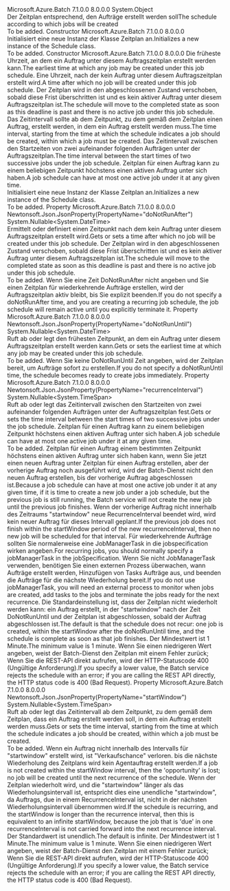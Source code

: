 <Type Name="Schedule" FullName="Microsoft.Azure.Batch.Protocol.Models.Schedule">
  <TypeSignature Language="C#" Value="public class Schedule" />
  <TypeSignature Language="ILAsm" Value=".class public auto ansi beforefieldinit Schedule extends System.Object" />
  <TypeSignature Language="DocId" Value="T:Microsoft.Azure.Batch.Protocol.Models.Schedule" />
  <TypeSignature Language="VB.NET" Value="Public Class Schedule" />
  <TypeSignature Language="F#" Value="type Schedule = class" />
  <AssemblyInfo>
    <AssemblyName>Microsoft.Azure.Batch</AssemblyName>
    <AssemblyVersion>7.1.0.0</AssemblyVersion>
    <AssemblyVersion>8.0.0.0</AssemblyVersion>
  </AssemblyInfo>
  <Base>
    <BaseTypeName>System.Object</BaseTypeName>
  </Base>
  <Interfaces />
  <Docs>
    <summary>
            <span data-ttu-id="34d82-101">Der Zeitplan entsprechend, den Aufträge erstellt werden soll</span><span class="sxs-lookup"><span data-stu-id="34d82-101">The schedule according to which jobs will be created</span></span>
            </summary>
    <remarks>To be added.</remarks>
  </Docs>
  <Members>
    <Member MemberName=".ctor">
      <MemberSignature Language="C#" Value="public Schedule ();" />
      <MemberSignature Language="ILAsm" Value=".method public hidebysig specialname rtspecialname instance void .ctor() cil managed" />
      <MemberSignature Language="DocId" Value="M:Microsoft.Azure.Batch.Protocol.Models.Schedule.#ctor" />
      <MemberSignature Language="VB.NET" Value="Public Sub New ()" />
      <MemberType>Constructor</MemberType>
      <AssemblyInfo>
        <AssemblyName>Microsoft.Azure.Batch</AssemblyName>
        <AssemblyVersion>7.1.0.0</AssemblyVersion>
        <AssemblyVersion>8.0.0.0</AssemblyVersion>
      </AssemblyInfo>
      <Parameters />
      <Docs>
        <summary>
            <span data-ttu-id="34d82-102">Initialisiert eine neue Instanz der Klasse Zeitplan an.</span><span class="sxs-lookup"><span data-stu-id="34d82-102">Initializes a new instance of the Schedule class.</span></span>
            </summary>
        <remarks>To be added.</remarks>
      </Docs>
    </Member>
    <Member MemberName=".ctor">
      <MemberSignature Language="C#" Value="public Schedule (Nullable&lt;DateTime&gt; doNotRunUntil = null, Nullable&lt;DateTime&gt; doNotRunAfter = null, Nullable&lt;TimeSpan&gt; startWindow = null, Nullable&lt;TimeSpan&gt; recurrenceInterval = null);" />
      <MemberSignature Language="ILAsm" Value=".method public hidebysig specialname rtspecialname instance void .ctor(valuetype System.Nullable`1&lt;valuetype System.DateTime&gt; doNotRunUntil, valuetype System.Nullable`1&lt;valuetype System.DateTime&gt; doNotRunAfter, valuetype System.Nullable`1&lt;valuetype System.TimeSpan&gt; startWindow, valuetype System.Nullable`1&lt;valuetype System.TimeSpan&gt; recurrenceInterval) cil managed" />
      <MemberSignature Language="DocId" Value="M:Microsoft.Azure.Batch.Protocol.Models.Schedule.#ctor(System.Nullable{System.DateTime},System.Nullable{System.DateTime},System.Nullable{System.TimeSpan},System.Nullable{System.TimeSpan})" />
      <MemberSignature Language="VB.NET" Value="Public Sub New (Optional doNotRunUntil As Nullable(Of DateTime) = null, Optional doNotRunAfter As Nullable(Of DateTime) = null, Optional startWindow As Nullable(Of TimeSpan) = null, Optional recurrenceInterval As Nullable(Of TimeSpan) = null)" />
      <MemberSignature Language="F#" Value="new Microsoft.Azure.Batch.Protocol.Models.Schedule : Nullable&lt;DateTime&gt; * Nullable&lt;DateTime&gt; * Nullable&lt;TimeSpan&gt; * Nullable&lt;TimeSpan&gt; -&gt; Microsoft.Azure.Batch.Protocol.Models.Schedule" Usage="new Microsoft.Azure.Batch.Protocol.Models.Schedule (doNotRunUntil, doNotRunAfter, startWindow, recurrenceInterval)" />
      <MemberType>Constructor</MemberType>
      <AssemblyInfo>
        <AssemblyName>Microsoft.Azure.Batch</AssemblyName>
        <AssemblyVersion>7.1.0.0</AssemblyVersion>
        <AssemblyVersion>8.0.0.0</AssemblyVersion>
      </AssemblyInfo>
      <Parameters>
        <Parameter Name="doNotRunUntil" Type="System.Nullable&lt;System.DateTime&gt;" />
        <Parameter Name="doNotRunAfter" Type="System.Nullable&lt;System.DateTime&gt;" />
        <Parameter Name="startWindow" Type="System.Nullable&lt;System.TimeSpan&gt;" />
        <Parameter Name="recurrenceInterval" Type="System.Nullable&lt;System.TimeSpan&gt;" />
      </Parameters>
      <Docs>
        <param name="doNotRunUntil"><span data-ttu-id="34d82-103">Die früheste Uhrzeit, an dem ein Auftrag unter diesem Auftragszeitplan erstellt werden kann.</span><span class="sxs-lookup"><span data-stu-id="34d82-103">The earliest time at which any job may be created under this job schedule.</span></span></param>
        <param name="doNotRunAfter"><span data-ttu-id="34d82-104">Eine Uhrzeit, nach der kein Auftrag unter diesem Auftragszeitplan erstellt wird.</span><span class="sxs-lookup"><span data-stu-id="34d82-104">A time after which no job will be created under this job schedule.</span></span> <span data-ttu-id="34d82-105">Der Zeitplan wird in den abgeschlossenen Zustand verschoben, sobald diese Frist überschritten ist und es kein aktiver Auftrag unter diesem Auftragszeitplan ist.</span><span class="sxs-lookup"><span data-stu-id="34d82-105">The schedule will move to the completed state as soon as this deadline is past and there is no active job under this job schedule.</span></span></param>
        <param name="startWindow"><span data-ttu-id="34d82-106">Das Zeitintervall sollte ab dem Zeitpunkt, zu dem gemäß dem Zeitplan einen Auftrag, erstellt werden, in dem ein Auftrag erstellt werden muss.</span><span class="sxs-lookup"><span data-stu-id="34d82-106">The time interval, starting from the time at which the schedule indicates a job should be created, within which a job must be created.</span></span></param>
        <param name="recurrenceInterval"><span data-ttu-id="34d82-107">Das Zeitintervall zwischen den Startzeiten von zwei aufeinander folgenden Aufträgen unter der Auftragszeitplan.</span><span class="sxs-lookup"><span data-stu-id="34d82-107">The time interval between the start times of two successive jobs under the job schedule.</span></span> <span data-ttu-id="34d82-108">Zeitplan für einen Auftrag kann zu einem beliebigen Zeitpunkt höchstens einen aktiven Auftrag unter sich haben.</span><span class="sxs-lookup"><span data-stu-id="34d82-108">A job schedule can have at most one active job under it at any given time.</span></span></param>
        <summary>
            <span data-ttu-id="34d82-109">Initialisiert eine neue Instanz der Klasse Zeitplan an.</span><span class="sxs-lookup"><span data-stu-id="34d82-109">Initializes a new instance of the Schedule class.</span></span>
            </summary>
        <remarks>To be added.</remarks>
      </Docs>
    </Member>
    <Member MemberName="DoNotRunAfter">
      <MemberSignature Language="C#" Value="public Nullable&lt;DateTime&gt; DoNotRunAfter { get; set; }" />
      <MemberSignature Language="ILAsm" Value=".property instance valuetype System.Nullable`1&lt;valuetype System.DateTime&gt; DoNotRunAfter" />
      <MemberSignature Language="DocId" Value="P:Microsoft.Azure.Batch.Protocol.Models.Schedule.DoNotRunAfter" />
      <MemberSignature Language="VB.NET" Value="Public Property DoNotRunAfter As Nullable(Of DateTime)" />
      <MemberSignature Language="F#" Value="member this.DoNotRunAfter : Nullable&lt;DateTime&gt; with get, set" Usage="Microsoft.Azure.Batch.Protocol.Models.Schedule.DoNotRunAfter" />
      <MemberType>Property</MemberType>
      <AssemblyInfo>
        <AssemblyName>Microsoft.Azure.Batch</AssemblyName>
        <AssemblyVersion>7.1.0.0</AssemblyVersion>
        <AssemblyVersion>8.0.0.0</AssemblyVersion>
      </AssemblyInfo>
      <Attributes>
        <Attribute>
          <AttributeName>Newtonsoft.Json.JsonProperty(PropertyName="doNotRunAfter")</AttributeName>
        </Attribute>
      </Attributes>
      <ReturnValue>
        <ReturnType>System.Nullable&lt;System.DateTime&gt;</ReturnType>
      </ReturnValue>
      <Docs>
        <summary>
            <span data-ttu-id="34d82-110">Ermittelt oder definiert einen Zeitpunkt nach dem kein Auftrag unter diesem Auftragszeitplan erstellt wird.</span><span class="sxs-lookup"><span data-stu-id="34d82-110">Gets or sets a time after which no job will be created under this job schedule.</span></span> <span data-ttu-id="34d82-111">Der Zeitplan wird in den abgeschlossenen Zustand verschoben, sobald diese Frist überschritten ist und es kein aktiver Auftrag unter diesem Auftragszeitplan ist.</span><span class="sxs-lookup"><span data-stu-id="34d82-111">The schedule will move to the completed state as soon as this deadline is past and there is no active job under this job schedule.</span></span>
            </summary>
        <value>To be added.</value>
        <remarks>
            <span data-ttu-id="34d82-112">Wenn Sie eine Zeit DoNotRunAfter nicht angeben und Sie einen Zeitplan für wiederkehrende Aufträge erstellen, wird der Auftragszeitplan aktiv bleibt, bis Sie explizit beenden.</span><span class="sxs-lookup"><span data-stu-id="34d82-112">If you do not specify a doNotRunAfter time, and you are creating a recurring job schedule, the job schedule will remain active until you explicitly terminate it.</span></span>
            </remarks>
      </Docs>
    </Member>
    <Member MemberName="DoNotRunUntil">
      <MemberSignature Language="C#" Value="public Nullable&lt;DateTime&gt; DoNotRunUntil { get; set; }" />
      <MemberSignature Language="ILAsm" Value=".property instance valuetype System.Nullable`1&lt;valuetype System.DateTime&gt; DoNotRunUntil" />
      <MemberSignature Language="DocId" Value="P:Microsoft.Azure.Batch.Protocol.Models.Schedule.DoNotRunUntil" />
      <MemberSignature Language="VB.NET" Value="Public Property DoNotRunUntil As Nullable(Of DateTime)" />
      <MemberSignature Language="F#" Value="member this.DoNotRunUntil : Nullable&lt;DateTime&gt; with get, set" Usage="Microsoft.Azure.Batch.Protocol.Models.Schedule.DoNotRunUntil" />
      <MemberType>Property</MemberType>
      <AssemblyInfo>
        <AssemblyName>Microsoft.Azure.Batch</AssemblyName>
        <AssemblyVersion>7.1.0.0</AssemblyVersion>
        <AssemblyVersion>8.0.0.0</AssemblyVersion>
      </AssemblyInfo>
      <Attributes>
        <Attribute>
          <AttributeName>Newtonsoft.Json.JsonProperty(PropertyName="doNotRunUntil")</AttributeName>
        </Attribute>
      </Attributes>
      <ReturnValue>
        <ReturnType>System.Nullable&lt;System.DateTime&gt;</ReturnType>
      </ReturnValue>
      <Docs>
        <summary>
            <span data-ttu-id="34d82-113">Ruft ab oder legt den frühesten Zeitpunkt, an dem ein Auftrag unter diesem Auftragszeitplan erstellt werden kann.</span><span class="sxs-lookup"><span data-stu-id="34d82-113">Gets or sets the earliest time at which any job may be created under this job schedule.</span></span>
            </summary>
        <value>To be added.</value>
        <remarks>
            <span data-ttu-id="34d82-114">Wenn Sie keine DoNotRunUntil Zeit angeben, wird der Zeitplan bereit, um Aufträge sofort zu erstellen.</span><span class="sxs-lookup"><span data-stu-id="34d82-114">If you do not specify a doNotRunUntil time, the schedule becomes ready to create jobs immediately.</span></span>
            </remarks>
      </Docs>
    </Member>
    <Member MemberName="RecurrenceInterval">
      <MemberSignature Language="C#" Value="public Nullable&lt;TimeSpan&gt; RecurrenceInterval { get; set; }" />
      <MemberSignature Language="ILAsm" Value=".property instance valuetype System.Nullable`1&lt;valuetype System.TimeSpan&gt; RecurrenceInterval" />
      <MemberSignature Language="DocId" Value="P:Microsoft.Azure.Batch.Protocol.Models.Schedule.RecurrenceInterval" />
      <MemberSignature Language="VB.NET" Value="Public Property RecurrenceInterval As Nullable(Of TimeSpan)" />
      <MemberSignature Language="F#" Value="member this.RecurrenceInterval : Nullable&lt;TimeSpan&gt; with get, set" Usage="Microsoft.Azure.Batch.Protocol.Models.Schedule.RecurrenceInterval" />
      <MemberType>Property</MemberType>
      <AssemblyInfo>
        <AssemblyName>Microsoft.Azure.Batch</AssemblyName>
        <AssemblyVersion>7.1.0.0</AssemblyVersion>
        <AssemblyVersion>8.0.0.0</AssemblyVersion>
      </AssemblyInfo>
      <Attributes>
        <Attribute>
          <AttributeName>Newtonsoft.Json.JsonProperty(PropertyName="recurrenceInterval")</AttributeName>
        </Attribute>
      </Attributes>
      <ReturnValue>
        <ReturnType>System.Nullable&lt;System.TimeSpan&gt;</ReturnType>
      </ReturnValue>
      <Docs>
        <summary>
            <span data-ttu-id="34d82-115">Ruft ab oder legt das Zeitintervall zwischen den Startzeiten von zwei aufeinander folgenden Aufträgen unter der Auftragszeitplan fest.</span><span class="sxs-lookup"><span data-stu-id="34d82-115">Gets or sets the time interval between the start times of two successive jobs under the job schedule.</span></span> <span data-ttu-id="34d82-116">Zeitplan für einen Auftrag kann zu einem beliebigen Zeitpunkt höchstens einen aktiven Auftrag unter sich haben.</span><span class="sxs-lookup"><span data-stu-id="34d82-116">A job schedule can have at most one active job under it at any given time.</span></span>
            </summary>
        <value>To be added.</value>
        <remarks>
            <span data-ttu-id="34d82-117">Zeitplan für einen Auftrag einem bestimmten Zeitpunkt höchstens einen aktiven Auftrag unter sich haben kann, wenn Sie jetzt einen neuen Auftrag unter Zeitplan für einen Auftrag erstellen, aber der vorherige Auftrag noch ausgeführt wird, wird der Batch-Dienst nicht den neuen Auftrag erstellen, bis der vorherige Auftrag abgeschlossen ist.</span><span class="sxs-lookup"><span data-stu-id="34d82-117">Because a job schedule can have at most one active job under it at any given time, if it is time to create a new job under a job schedule, but the previous job is still running, the Batch service will not create the new job until the previous job finishes.</span></span> <span data-ttu-id="34d82-118">Wenn der vorherige Auftrag nicht innerhalb des Zeitraums "startwindow" neue RecurrenceInterval beendet wird, wird kein neuer Auftrag für dieses Intervall geplant.</span><span class="sxs-lookup"><span data-stu-id="34d82-118">If the previous job does not finish within the startWindow period of the new recurrenceInterval, then no new job will be scheduled for that interval.</span></span> <span data-ttu-id="34d82-119">Für wiederkehrende Aufträge sollten Sie normalerweise eine JobManagerTask in die jobspecification wirken angeben.</span><span class="sxs-lookup"><span data-stu-id="34d82-119">For recurring jobs, you should normally specify a jobManagerTask in the jobSpecification.</span></span> <span data-ttu-id="34d82-120">Wenn Sie nicht JobManagerTask verwenden, benötigen Sie einen externen Prozess überwachen, wann Aufträge erstellt werden, Hinzufügen von Tasks Aufträge aus, und beenden die Aufträge für die nächste Wiederholung bereit.</span><span class="sxs-lookup"><span data-stu-id="34d82-120">If you do not use jobManagerTask, you will need an external process to monitor when jobs are created, add tasks to the jobs and terminate the jobs ready for the next recurrence.</span></span> <span data-ttu-id="34d82-121">Die Standardeinstellung ist, dass der Zeitplan nicht wiederholt werden kann: ein Auftrag erstellt, in der "startwindow" nach der Zeit DoNotRunUntil und der Zeitplan ist abgeschlossen, sobald der Auftrag abgeschlossen ist.</span><span class="sxs-lookup"><span data-stu-id="34d82-121">The default is that the schedule does not recur: one job is created, within the startWindow after the doNotRunUntil time, and the schedule is complete as soon as that job finishes.</span></span> <span data-ttu-id="34d82-122">Der Mindestwert ist 1 Minute.</span><span class="sxs-lookup"><span data-stu-id="34d82-122">The minimum value is 1 minute.</span></span> <span data-ttu-id="34d82-123">Wenn Sie einen niedrigeren Wert angeben, weist der Batch-Dienst den Zeitplan mit einem Fehler zurück; Wenn Sie die REST-API direkt aufrufen, wird der HTTP-Statuscode 400 (Ungültige Anforderung).</span><span class="sxs-lookup"><span data-stu-id="34d82-123">If you specify a lower value, the Batch service rejects the schedule with an error; if you are calling the REST API directly, the HTTP status code is 400 (Bad Request).</span></span>
            </remarks>
      </Docs>
    </Member>
    <Member MemberName="StartWindow">
      <MemberSignature Language="C#" Value="public Nullable&lt;TimeSpan&gt; StartWindow { get; set; }" />
      <MemberSignature Language="ILAsm" Value=".property instance valuetype System.Nullable`1&lt;valuetype System.TimeSpan&gt; StartWindow" />
      <MemberSignature Language="DocId" Value="P:Microsoft.Azure.Batch.Protocol.Models.Schedule.StartWindow" />
      <MemberSignature Language="VB.NET" Value="Public Property StartWindow As Nullable(Of TimeSpan)" />
      <MemberSignature Language="F#" Value="member this.StartWindow : Nullable&lt;TimeSpan&gt; with get, set" Usage="Microsoft.Azure.Batch.Protocol.Models.Schedule.StartWindow" />
      <MemberType>Property</MemberType>
      <AssemblyInfo>
        <AssemblyName>Microsoft.Azure.Batch</AssemblyName>
        <AssemblyVersion>7.1.0.0</AssemblyVersion>
        <AssemblyVersion>8.0.0.0</AssemblyVersion>
      </AssemblyInfo>
      <Attributes>
        <Attribute>
          <AttributeName>Newtonsoft.Json.JsonProperty(PropertyName="startWindow")</AttributeName>
        </Attribute>
      </Attributes>
      <ReturnValue>
        <ReturnType>System.Nullable&lt;System.TimeSpan&gt;</ReturnType>
      </ReturnValue>
      <Docs>
        <summary>
            <span data-ttu-id="34d82-124">Ruft ab oder legt das Zeitintervall ab dem Zeitpunkt, zu dem gemäß dem Zeitplan, dass ein Auftrag erstellt werden soll, in dem ein Auftrag erstellt werden muss.</span><span class="sxs-lookup"><span data-stu-id="34d82-124">Gets or sets the time interval, starting from the time at which the schedule indicates a job should be created, within which a job must be created.</span></span>
            </summary>
        <value>To be added.</value>
        <remarks>
            <span data-ttu-id="34d82-125">Wenn ein Auftrag nicht innerhalb des Intervalls für "startwindow" erstellt wird, ist "Verkaufschance" verloren. bis die nächste Wiederholung des Zeitplans wird kein Agentauftrag erstellt werden.</span><span class="sxs-lookup"><span data-stu-id="34d82-125">If a job is not created within the startWindow interval, then the 'opportunity' is lost; no job will be created until the next recurrence of the schedule.</span></span> <span data-ttu-id="34d82-126">Wenn der Zeitplan wiederholt wird, und die "startwindow" länger als das Wiederholungsintervall ist, entspricht dies eine unendliche "startwindow", da Auftrags, due in einem RecurrenceInterval ist, nicht in der nächsten Wiederholungsintervall übernommen wird.</span><span class="sxs-lookup"><span data-stu-id="34d82-126">If the schedule is recurring, and the startWindow is longer than the recurrence interval, then this is equivalent to an infinite startWindow, because the job that is 'due' in one recurrenceInterval is not carried forward into the next recurrence interval.</span></span> <span data-ttu-id="34d82-127">Der Standardwert ist unendlich.</span><span class="sxs-lookup"><span data-stu-id="34d82-127">The default is infinite.</span></span> <span data-ttu-id="34d82-128">Der Mindestwert ist 1 Minute.</span><span class="sxs-lookup"><span data-stu-id="34d82-128">The minimum value is 1 minute.</span></span> <span data-ttu-id="34d82-129">Wenn Sie einen niedrigeren Wert angeben, weist der Batch-Dienst den Zeitplan mit einem Fehler zurück; Wenn Sie die REST-API direkt aufrufen, wird der HTTP-Statuscode 400 (Ungültige Anforderung).</span><span class="sxs-lookup"><span data-stu-id="34d82-129">If you specify a lower value, the Batch service rejects the schedule with an error; if you are calling the REST API directly, the HTTP status code is 400 (Bad Request).</span></span>
            </remarks>
      </Docs>
    </Member>
  </Members>
</Type>